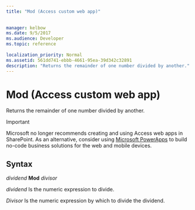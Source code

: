 ```yaml
---
title: "Mod (Access custom web app)"
 
 
manager: kelbow
ms.date: 9/5/2017
ms.audience: Developer
ms.topic: reference
  
localization_priority: Normal
ms.assetid: 561dd741-ebbb-4661-95ea-39d342c32891
description: "Returns the remainder of one number divided by another."
---
```


# Mod (Access custom web app)

Returns the remainder of one number divided by another.
  
> [!IMPORTANT]
> Microsoft no longer recommends creating and using Access web apps in SharePoint. As an alternative, consider using [Microsoft PowerApps](https://powerapps.microsoft.com/en-us/) to build no-code business solutions for the web and mobile devices. 
  
## Syntax

 *dividend* **Mod** *divisor* 
  
 *dividend*  Is the numeric expression to divide. 
  
 *Divisor*  Is the numeric expression by which to divide the dividend. 
  

